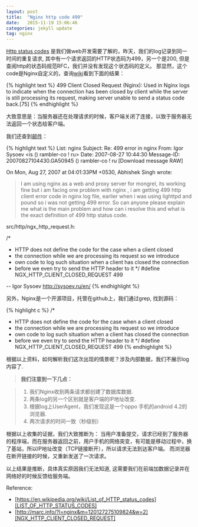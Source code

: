 ```yaml
---
layout: post
title:  "Nginx http code 499"
date:   2015-11-19 15:06:46
categories: jekyll update
tag: nginx
---
```


[Http status codes][LIST_OF_HTTP_STATUS_CODES] 是我们做web开发需要了解的，昨天，我们的log记录到同一时间的重复请求, 其中有一个请求返回的HTTP状态码为499，另一个是200, 但是查阅http的状态码规范RFC，我们并没有发现这个状态码的定义。
那显然，这个code是Nginx自定义的，查询[wiki][LIST_OF_HTTP_STATUS_CODES]看到下面的结果：

{% highlight text %}
499 Client Closed Request (Nginx):
Used in Nginx logs to indicate when the connection has been closed by client while the server is still processing its request, making server unable to send a status code back.[75]
{% endhighlight %}

大致意思是：当服务器还在处理请求的时候，客户端关闭了连接，以致于服务器无法返回一个状态给客户端。

我们还查到[邮件][NGX_HTTP_CLIENT_CLOSED_REQUEST]：

{% highlight text %}
List:       nginx
Subject:    Re: 499 error in nginx
From:       Igor Sysoev <is () rambler-co ! ru>
Date:       2007-08-27 10:44:30
Message-ID: 20070827104430.GA50945 () rambler-co ! ru
[Download message RAW]

On Mon, Aug 27, 2007 at 04:01:33PM +0530, Abhishek Singh wrote:

> I am using nginx as a web and proxy server for mongrel, its working fine but
> i am facing one problem with nginx , i am getting 499 http client error code
> in nginx log file, earlier when i was using lighttpd and pound so i was not
> getting 499 error. So can anyone please explain me what is the main problem
> and how can i resolve this and what is the exact definition of 499 http
> status code.

src/http/ngx_http_request.h:

/*
 * HTTP does not define the code for the case when a client closed
 * the connection while we are processing its request so we introduce
 * own code to log such situation when a client has closed the connection
 * before we even try to send the HTTP header to it
 */
#define NGX_HTTP_CLIENT_CLOSED_REQUEST     499


-- 
Igor Sysoev
http://sysoev.ru/en/
{% endhighlight %}

另外，Nginx是一个开源项目，托管在github上，我们通过grep, 找到源码：

{% highlight c %}
/*
* HTTP does not define the code for the case when a client closed
* the connection while we are processing its request so we introduce
* own code to log such situation when a client has closed the connection
* before we even try to send the HTTP header to it
*/
#define NGX_HTTP_CLIENT_CLOSED_REQUEST 499
{% endhighlight %}

根据以上资料，如何解析我们这次出现的情景呢？涉及内部数据，我们不展示log内容了.

> **我们注意到一下几点：**

>  1. 我们Nginx收到两条请求都创建了数据库数据.
>  2. 两条log的另一个区别就是客户端的IP地址改变.
>  3. 根据log上UserAgent，我们发现这是一个oppo 手机的android 4.2的浏览器.
>  4. 两次请求的时间一致（秒级别）

根据以上收集的证据，我们大致推断为： 当用户准备提交，请求已经到了服务器的程序端，而在服务器返回之前，用户手机的网络突变，有可能是移动过程中，换了基站，所以IP地址改变（TCP链接断开），所以请求无法到达客户端。 而浏览器在断开链接的时候，又重新发送了一次请求。

以上结果是推断，具体真实原因我们无法知道, 这需要我们在前端加数据记录并在网络好的时候反馈给服务端。


Reference:

* [https://en.wikipedia.org/wiki/List_of_HTTP_status_codes][LIST_OF_HTTP_STATUS_CODES]
* [http://marc.info/?l=nginx&m=120127275109824&w=2][NGX_HTTP_CLIENT_CLOSED_REQUEST]

[LIST_OF_HTTP_STATUS_CODES]: https://en.wikipedia.org/wiki/List_of_HTTP_status_codes
[NGX_HTTP_CLIENT_CLOSED_REQUEST]: http://marc.info/?l=nginx&m=120127275109824&w=2
